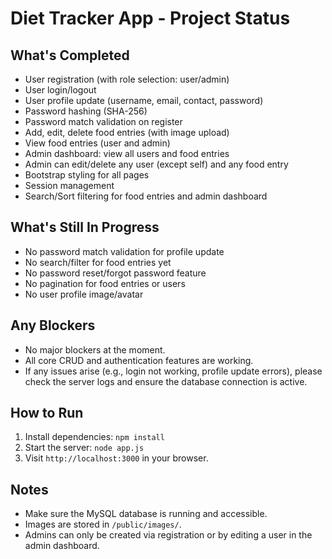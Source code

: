 Diet Tracker App - Project Status
=================================

What's Completed
---------------
- User registration (with role selection: user/admin)
- User login/logout
- User profile update (username, email, contact, password)
- Password hashing (SHA-256)
- Password match validation on register
- Add, edit, delete food entries (with image upload)
- View food entries (user and admin)
- Admin dashboard: view all users and food entries
- Admin can edit/delete any user (except self) and any food entry
- Bootstrap styling for all pages
- Session management
- Search/Sort filtering for food entries and admin dashboard

What's Still In Progress
------------------------
- No password match validation for profile update
- No search/filter for food entries yet
- No password reset/forgot password feature
- No pagination for food entries or users
- No user profile image/avatar

Any Blockers
------------
- No major blockers at the moment.
- All core CRUD and authentication features are working.
- If any issues arise (e.g., login not working, profile update errors), please check the server logs and ensure the database connection is active.

How to Run
----------
1. Install dependencies: `npm install`
2. Start the server: `node app.js`
3. Visit `http://localhost:3000` in your browser.

Notes
-----
- Make sure the MySQL database is running and accessible.
- Images are stored in `/public/images/`.
- Admins can only be created via registration or by editing a user in the admin dashboard.
